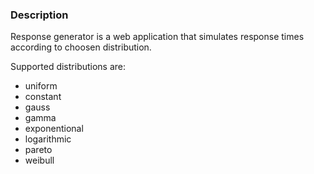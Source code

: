 ### Description

Response generator is a web application that simulates response times according to choosen distribution.

Supported distributions are:
- uniform
- constant
- gauss
- gamma
- exponentional
- logarithmic
- pareto
- weibull

